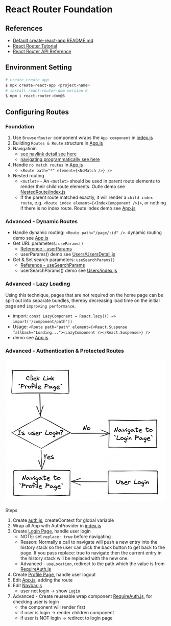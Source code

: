 # React Router Foundation

## References

- [Default create-react-app README.md](./create-react-app-readme.md)
- [React Router Tutorial](https://reactrouter.com/docs/en/v6/getting-started/tutorial)
- [React Router API Reference](https://reactrouter.com/docs/en/v6/api)

## Environment Setting

```sh
# create create app
$ npx create-react-app <project-name>
# install react-router-dom version 6
$ npm i react-router-dom@6
```

## Configuring Routes

### Foundation
1. Use `BrowserRouter` component wraps the `App component` in [index.js](./src/index.js)
2. Building `Routes & Route` structure in [App.js](./src/App.js)
3. Navigatioin
    - [see navlink detail see here](./notes/navlink.md)
    - [navigating programmatically see here](./notes/navigating-programmatically.md)
4. Handle `no match routes` in [App.js](./src/App.js)
    - `<Route path="*" element={<NoMatch />} />`
5. Nested routing
    - `<Outlet>` - An `<Outlet>` should be used in parent route elements to render their child route elements. Outle demo see [NestedRoute/index.js](./src/pages/NestedRoute/index.js)
    - If the parent route matched exactly, it will render a `child index route`, e.g. `<Route index element={<IndexCompponent />}>`, or nothing if there is no index route. Route index demo see [App.js](./src/App.js)

### Advanced - Dynamic Routes

- Handle dynamic routing: `<Route path="/page/:id" />`. dynamic routing demo see [App.js](./src/App.js)
- Get URL parameters: `useParams()`
    - [Reference - userParams](https://reactrouter.com/docs/en/v6/api#useparams)
    - userParams() demo see [Users/UsersDetail.js](./src/pages/Users/UsersDetail.js)
- Get & Set search parameters: `useSearchParams()`
    - [Reference - useSearchParams](https://reactrouter.com/docs/en/v6/api#usesearchparams)
    - userSearchParams() demo see [Users/index.js](./src/pages/Users/index.js)

### Advanced - Lazy Loading

Using this technique, pages that are not required on the home page can be split out into separate bundles, thereby decreasing load time on the initial page and `improving performance`.

- import: `const LazyComponent = React.lazy(() => import('/component/path'))`
- Usage: `<Route path="path" element={<React.Suspense fallback="Loading..."><LazyComponent /></React.Suspense>} />` 
- demo see [App.js](./src/App.js)

### Advanced - Authentication & Protected Routes
![authenticatioin scenario](./assets/authentication-scenario.png)

Steps
1. Create [auth.js](./src/auth/index.js), createContext for global variable
2. Wrap all App with AuthProvider in [index.js](./src/index.js)
3. Create [Login Page](./src/pages/Login.js), handle user login
    - NOTE: set `replace: true` before navigating
    - Reason: Normally a call to navigate will push a new entry into the history stack so the user can click the back button to get back to the page. If you pass replace: true to navigate then the current entry in the history stack will be replaced with the new one.
    - Advanced - `useLocation`, redirect to the path which the value is from [RequireAuth.js](./src/components/RequireAuth.js)
4. Create [Profile Page](./src/pages/Profile.js), handle user logout
5. Edit [App.js](./src/App.js), adding the route
6. Edit [Navbar.js](./src/components/Navbar.js)
    - user not login -> show `Login`
7. Advanced - Create reuseable wrap component [RequireAuth.js](./src/components/RequireAuth.js), for checking user is login
    - the component will render first
    - if user is login -> render children component
    - if user is NOT login -> redirect to login page